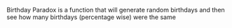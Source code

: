 Birthday Paradox is a function that will generate random birthdays and then see how many birthdays (percentage wise) were the same


